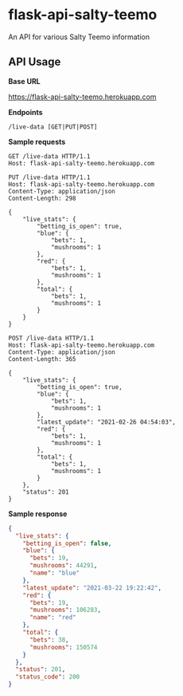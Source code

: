 # flask-api-salty-teemo
An API for various Salty Teemo information

## API Usage

**Base URL**

https://flask-api-salty-teemo.herokuapp.com

**Endpoints**

`/live-data [GET|PUT|POST]`

**Sample requests**

```
GET /live-data HTTP/1.1
Host: flask-api-salty-teemo.herokuapp.com
```

```
PUT /live-data HTTP/1.1
Host: flask-api-salty-teemo.herokuapp.com
Content-Type: application/json
Content-Length: 298

{
    "live_stats": {
        "betting_is_open": true,
        "blue": {
            "bets": 1,
            "mushrooms": 1
        },
        "red": {
            "bets": 1,
            "mushrooms": 1
        },
        "total": {
            "bets": 1,
            "mushrooms": 1
        }
    }
}
```

```
POST /live-data HTTP/1.1
Host: flask-api-salty-teemo.herokuapp.com
Content-Type: application/json
Content-Length: 365

{
    "live_stats": {
        "betting_is_open": true,
        "blue": {
            "bets": 1,
            "mushrooms": 1
        },
        "latest_update": "2021-02-26 04:54:03",
        "red": {
            "bets": 1,
            "mushrooms": 1
        },
        "total": {
            "bets": 1,
            "mushrooms": 1
        }
    },
    "status": 201
}
```

**Sample response**

```json
{
  "live_stats": {
    "betting_is_open": false,
    "blue": {
      "bets": 19,
      "mushrooms": 44291,
      "name": "blue"
    },
    "latest_update": "2021-03-22 19:22:42",
    "red": {
      "bets": 19,
      "mushrooms": 106283,
      "name": "red"
    },
    "total": {
      "bets": 38,
      "mushrooms": 150574
    }
  },
  "status": 201,
  "status_code": 200
}
```
